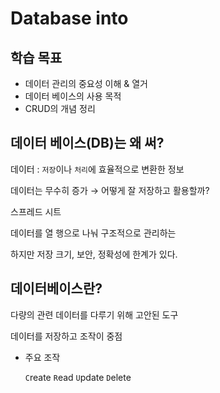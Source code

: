 # Database into

## 학습 목표
- 데이터 관리의 중요성 이해 & 열거
- 데이터 베이스의 사용 목적
- CRUD의 개념 정리

## 데이터 베이스(DB)는 왜 써?

데이터 : `저장`이나 `처리`에 효율적으로 변환한 정보

데이터는 무수히 증가 → 어떻게 잘 저장하고 활용할까?

스프레드 시트

데이터를 열 행으로 나눠 구조적으로 관리하는 

하지만 저장 크기, 보안, 정확성에 한계가 있다.


## 데이터베이스란?
다량의 관련 데이터를 다루기 위해 고안된 도구

데이터를 저장하고 조작이 중점

- 주요 조작

    `C`reate
    `R`ead
    `U`pdate
    `D`elete


